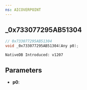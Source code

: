 ```yaml
---
ns: AICOVERPOINT
---
```

## _0x733077295AB51304

```c
// 0x733077295AB51304
void _0x733077295AB51304(Any p0);
```

```
NativeDB Introduced: v1207
```

## Parameters
* **p0**:
